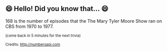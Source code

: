 ## 😄 Hello! Did you know that... 😄
168 is the number of episodes that the The Mary Tyler Moore Show ran on CBS from 1970 to 1977.

<sup>(come back in 5 minutes for the next trivia)</sup>


<sup>Credits: http://numbersapi.com</sup>
